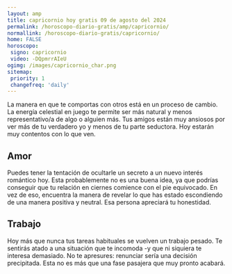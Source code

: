 ```yaml
---
layout: amp
title: capricornio hoy gratis 09 de agosto del 2024 
permalink: /horoscopo-diario-gratis/amp/capricornio/
normallink: /horoscopo-diario-gratis/capricornio/
home: FALSE
horoscopo:
 signo: capricornio
 video: -DQpmrrAIeU
ogimg: /images/capricornio_char.png
sitemap:
 priority: 1
 changefreq: 'daily'
---
```



La manera en que te comportas con otros está en un proceso de cambio. La energía celestial en juego te permite ser más natural y menos representativo/a de algo o alguien más. Tus amigos están muy ansiosos por ver más de tu verdadero yo y menos de tu parte seductora. Hoy estarán muy contentos con lo que ven.

## Amor

Puedes tener la tentación de ocultarle un secreto a un nuevo interés romántico hoy. Esta probablemente no es una buena idea, ya que podrías conseguir que tu relación en ciernes comience con el pie equivocado. En vez de eso, encuentra la manera de revelar lo que has estado escondiendo de una manera positiva y neutral. Esa persona apreciará tu honestidad.

## Trabajo

Hoy más que nunca tus tareas habituales se vuelven un trabajo pesado. Te sentirás atado a una situación que te incomoda -y que ni siquiera te interesa demasiado. No te apresures: renunciar sería una decisión precipitada. Esta no es más que una fase pasajera que muy pronto acabará.
